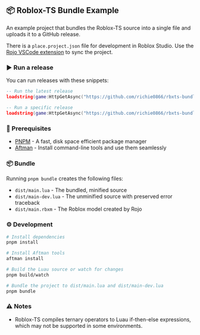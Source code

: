 ## 📦 Roblox-TS Bundle Example

An example project that bundles the Roblox-TS source into a single file and uploads it to a GitHub release.

There is a `place.project.json` file for development in Roblox Studio. Use the [Rojo VSCode extension](https://marketplace.visualstudio.com/items?itemName=evaera.vscode-rojo) to sync the project.

### ▶️ Run a release

You can run releases with these snippets:

```lua
-- Run the latest release
loadstring(game:HttpGetAsync("https://github.com/richie0866/rbxts-bundle-example/releases/latest/download/main.lua"))()
```

```lua
-- Run a specific release
loadstring(game:HttpGetAsync("https://github.com/richie0866/rbxts-bundle-example/releases/download/0.1.0/main.lua"))()
```

### 📌 Prerequisites

-   [PNPM](https://pnpm.io/) - A fast, disk space efficient package manager
-   [Aftman](https://github.com/LPGhatguy/aftman) - Install command-line tools and use them seamlessly

### 📦 Bundle

Running `pnpm bundle` creates the following files:

-   `dist/main.lua` - The bundled, minified source
-   `dist/main-dev.lua` - The unminified source with preserved error traceback
-   `dist/main.rbxm` - The Roblox model created by Rojo

### ⚙️ Development

```bash
# Install dependencies
pnpm install

# Install Aftman tools
aftman install

# Build the Luau source or watch for changes
pnpm build/watch

# Bundle the project to dist/main.lua and dist/main-dev.lua
pnpm bundle
```

### ⚠️ Notes

-   Roblox-TS compiles ternary operators to Luau if-then-else expressions, which may not be supported in some environments.
